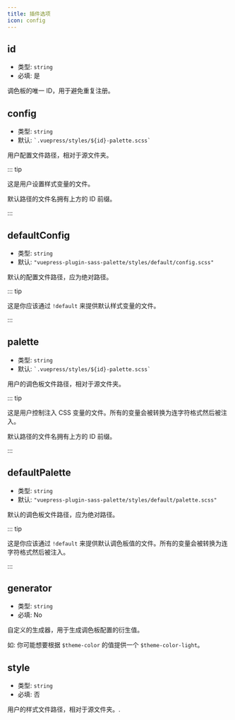 ```yaml
---
title: 插件选项
icon: config
---
```


## id

- 类型: `string`
- 必填: 是

调色板的唯一 ID，用于避免重复注册。

## config

- 类型: `string`
- 默认: `` `.vuepress/styles/${id}-palette.scss` ``

用户配置文件路径，相对于源文件夹。

::: tip

这是用户设置样式变量的文件。

默认路径的文件名拥有上方的 ID 前缀。

:::

## defaultConfig

- 类型: `string`
- 默认: `"vuepress-plugin-sass-palette/styles/default/config.scss"`

默认的配置文件路径，应为绝对路径。

::: tip

这是你应该通过 `!default` 来提供默认样式变量的文件。

:::

## palette

- 类型: `string`
- 默认: `` `.vuepress/styles/${id}-palette.scss` ``

用户的调色板文件路径，相对于源文件夹。

::: tip

这是用户控制注入 CSS 变量的文件。所有的变量会被转换为连字符格式然后被注入。

默认路径的文件名拥有上方的 ID 前缀。

:::

## defaultPalette

- 类型: `string`
- 默认: `"vuepress-plugin-sass-palette/styles/default/palette.scss"`

默认的调色板文件路径，应为绝对路径。

::: tip

这是你应该通过 `!default` 来提供默认调色板值的文件。所有的变量会被转换为连字符格式然后被注入。

:::

## generator

- 类型: `string`
- 必填: No

自定义的生成器，用于生成调色板配置的衍生值。

如: 你可能想要根据 `$theme-color` 的值提供一个 `$theme-color-light`。

## style

- 类型: `string`
- 必填: 否

用户的样式文件路径，相对于源文件夹。.
